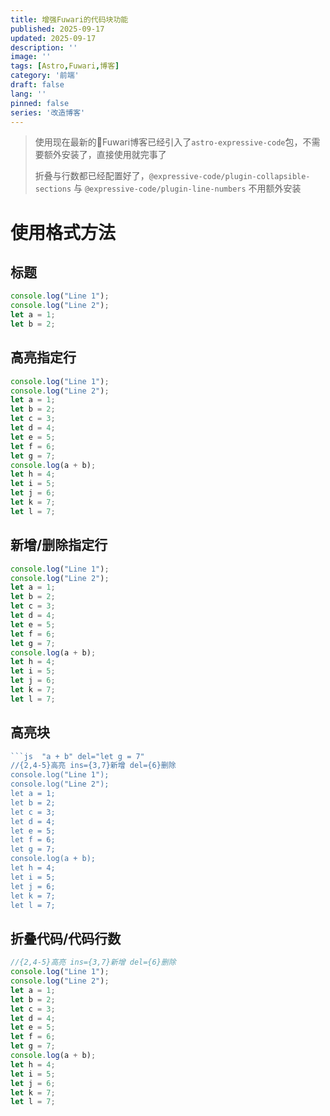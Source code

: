 ```yaml
---
title: 增强Fuwari的代码块功能
published: 2025-09-17
updated: 2025-09-17
description: ''
image: ''
tags: [Astro,Fuwari,博客]
category: '前端'
draft: false 
lang: ''
pinned: false
series: '改造博客'
---
```


> 使用现在最新的🍥Fuwari博客已经引入了`astro-expressive-code`包，不需要额外安装了，直接使用就完事了
>
> 折叠与行数都已经配置好了，``@expressive-code/plugin-collapsible-sections`` 与 ``@expressive-code/plugin-line-numbers`` 不用额外安装



# 使用格式方法

## 标题

```js  title="标题"
console.log("Line 1");
console.log("Line 2");
let a = 1;
let b = 2;
```

## 高亮指定行

```js  {2,4-5} ins={3,7}
console.log("Line 1");
console.log("Line 2");
let a = 1;
let b = 2;
let c = 3;
let d = 4;
let e = 5;
let f = 6;
let g = 7;
console.log(a + b);
let h = 4;
let i = 5;
let j = 6;
let k = 7;
let l = 7;
```

## 新增/删除指定行

```js   ins={3,7} del={6}
console.log("Line 1");
console.log("Line 2");
let a = 1;
let b = 2;
let c = 3;
let d = 4;
let e = 5;
let f = 6;
let g = 7;
console.log(a + b);
let h = 4;
let i = 5;
let j = 6;
let k = 7;
let l = 7;
```

## 高亮块

```js  "a + b" del="let g = 7"
​```js  "a + b" del="let g = 7"
//{2,4-5}高亮 ins={3,7}新增 del={6}删除
console.log("Line 1");
console.log("Line 2");
let a = 1;
let b = 2;
let c = 3;
let d = 4;
let e = 5;
let f = 6;
let g = 7;
console.log(a + b);
let h = 4;
let i = 5;
let j = 6;
let k = 7;
let l = 7;
```

## 折叠代码/代码行数

```js   collapse={8-13, 15-16} startLineNumber=7
//{2,4-5}高亮 ins={3,7}新增 del={6}删除
console.log("Line 1");
console.log("Line 2");
let a = 1;
let b = 2;
let c = 3;
let d = 4;
let e = 5;
let f = 6;
let g = 7;
console.log(a + b);
let h = 4;
let i = 5;
let j = 6;
let k = 7;
let l = 7;
```